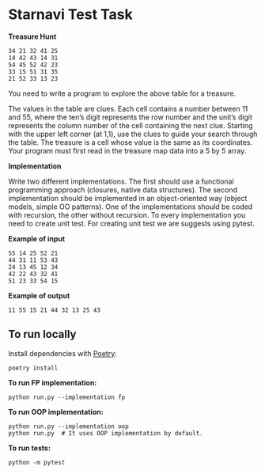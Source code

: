 # Starnavi Test Task

**Treasure Hunt**

```
34 21 32 41 25
14 42 43 14 31
54 45 52 42 23
33 15 51 31 35
21 52 33 13 23
```

You need to write a program to explore the above table for a treasure. 

The values in the table are clues. Each cell contains a number between 11 and 55, where the ten’s
digit represents the row number and the unit’s digit represents the column number of the cell
containing the next clue. Starting with the upper left corner (at 1,1), use the clues to guide your
search through the table. The treasure is a cell whose value is the same as its coordinates.
Your program must first read in the treasure map data into a 5 by 5 array.

**Implementation**

Write two different implementations. The first should use a functional programming approach
(closures, native data structures). The second implementation should be implemented in an
object-oriented way (object models, simple OO patterns). One of the implementations should be
coded with recursion, the other without recursion. To every implementation you need to create unit
test. For creating unit test we are suggests using pytest.

**Example of input**

```
55 14 25 52 21
44 31 11 53 43
24 13 45 12 34
42 22 43 32 41
51 23 33 54 15
```

**Example of output**

```11 55 15 21 44 32 13 25 43```

## To run locally

Install dependencies with [Poetry](https://python-poetry.org/docs/):
```
poetry install
```

**To run FP implementation:**
```
python run.py --implementation fp
```

**To run OOP implementation:**
```
python run.py --implementation oop
python run.py  # It uses OOP implementation by default.
```

**To run tests:**
```
python -m pytest
```

